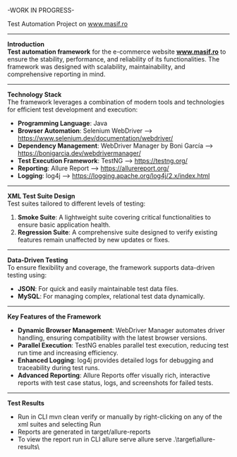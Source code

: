 -WORK IN PROGRESS-

Test Automation Project on www.masif.ro

---

**Introduction**  
**Test automation framework** for the e-commerce website **www.masif.ro** to ensure the stability, performance, and reliability of its functionalities. The framework was designed with scalability, maintainability, and comprehensive reporting in mind.

---

**Technology Stack**  
The framework leverages a combination of modern tools and technologies for efficient test development and execution:
- **Programming Language**: Java
- **Browser Automation**: Selenium WebDriver --> https://www.selenium.dev/documentation/webdriver/
- **Dependency Management**: WebDriver Manager by Boni García --> https://bonigarcia.dev/webdrivermanager/
- **Test Execution Framework**: TestNG --> https://testng.org/
- **Reporting**: Allure Report --> https://allurereport.org/
- **Logging**: log4j --> https://logging.apache.org/log4j/2.x/index.html

---

**XML Test Suite Design**  
Test suites tailored to different levels of testing:
1. **Smoke Suite**: A lightweight suite covering critical functionalities to ensure basic application health.
2. **Regression Suite**: A comprehensive suite designed to verify existing features remain unaffected by new updates or fixes.

---

**Data-Driven Testing**  
To ensure flexibility and coverage, the framework supports data-driven testing using:
- **JSON**: For quick and easily maintainable test data files.
- **MySQL**: For managing complex, relational test data dynamically.

---

**Key Features of the Framework**  
- **Dynamic Browser Management**: WebDriver Manager automates driver handling, ensuring compatibility with the latest browser versions.
- **Parallel Execution**: TestNG enables parallel test execution, reducing test run time and increasing efficiency.
- **Enhanced Logging**: log4j provides detailed logs for debugging and traceability during test runs.
- **Advanced Reporting**: Allure Reports offer visually rich, interactive reports with test case status, logs, and screenshots for failed tests.

---
**Test Results**

- Run in CLI mvn clean verify or manually by right-clicking on any of the xml suites and selecting Run
- Reports are generated in target/allure-reports
- To view the report run in CLI allure serve allure serve .\target\allure-results\

